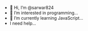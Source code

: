 - 👋 Hi, I’m @sarwar824
- 👀 I’m interested in programming...
- 🌱 I’m currently learning JavaScript...
- I need help...

<!---
sarwar824/sarwar824 is a ✨ special ✨ repository because its `README.md` (this file) appears on your GitHub profile.
You can click the Preview link to take a look at your changes.
--->
